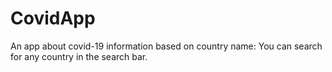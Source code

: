 # CovidApp
An app about covid-19 information based on country name:
You can search for any country in the search bar.
